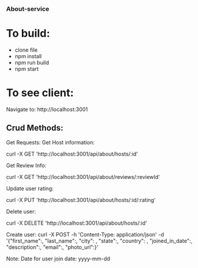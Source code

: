 ### About-service

# To build:

- clone file
- npm install
- npm run build
- npm start

# To see client:

Navigate to:  http://localhost:3001


## Crud Methods:

Get Requests:
Get Host information:

curl -X GET 'http://localhost:3001/api/about/hosts/:id'

Get Review Info:

curl -X GET 'http://localhost:3001/api/about/reviews/:reviewId'

Update user rating:

curl -X PUT 'http://localhost:3001/api/about/hosts/:id/:rating'

Delete user:

curl -X DELETE 'http://localhost:3001/api/about/hosts/:id'

Create user:
curl -X POST -h 'Content-Type: application/json' -d '{"first_name":<string>, "last_name":<string>, "city": <string>, "state":<string>, "country": <string>, "joined_in_date":<date>, "description":<string>, "email":<string>, "photo_url":<string>}'

Note:  Date for user join date:  yyyy-mm-dd




